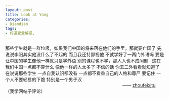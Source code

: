 ```yaml
---
layout: post
title: Look at Yang
categories:
- Diandian
tags:
- 传道受业解惑, 
---
```

那些学生就是一群垃圾，如果我们中国的将来落在他们的手里，那就要亡国了 先说说李阳其实他没什么了不起的 而且我还特鄙视他 不就学好了一两门外语吗 要是让中国的学生像他一样就只是学外语 别的课程也不学，那人人也不成问题&nbsp;&nbsp; 这在我们中国一点都不算什么 像他一样的人太多了 不信的话 你去二外看看就知道了 在说说那些学生 一点自我认识都没有 一点都不看重自己的人格和尊严 要记住 一个人不要轻易的下跪 特别是一个男子汉
<br />&nbsp;&nbsp;&nbsp;&nbsp;&nbsp;&nbsp;&nbsp;&nbsp;&nbsp;&nbsp;&nbsp;&nbsp;&nbsp;&nbsp;&nbsp;&nbsp;&nbsp;&nbsp;&nbsp;&nbsp;&nbsp;&nbsp;&nbsp;&nbsp;&nbsp;&nbsp;&nbsp;&nbsp;&nbsp;&nbsp;&nbsp;&nbsp;&nbsp;&nbsp;&nbsp;&nbsp;&nbsp;&nbsp;&nbsp;&nbsp;&nbsp;&nbsp;&nbsp;&nbsp;&nbsp;&nbsp;&nbsp;&nbsp;&nbsp;&nbsp;&nbsp;&nbsp;&nbsp;&nbsp;&nbsp;&nbsp;&nbsp;&nbsp;&nbsp;&nbsp;&nbsp;&nbsp;&nbsp;&nbsp;&nbsp;&nbsp;&nbsp;&nbsp;&nbsp;&nbsp;&nbsp;&nbsp;&nbsp;&nbsp;&nbsp;&nbsp;&nbsp;&nbsp;&nbsp;&nbsp;&nbsp;&nbsp;&nbsp;&nbsp;&nbsp;&nbsp;&nbsp;&nbsp;&nbsp;&nbsp;&nbsp;&nbsp;&nbsp; ——
<a target="_blank" href="http://www.5xue.com/modules/bbs/viewpro.php?uid=261795">zhoufeixjtu</a> （我学网帖子评论）